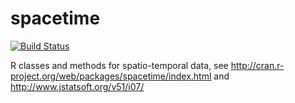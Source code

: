 spacetime
=========

[![Build Status](https://travis-ci.org/edzer/spacetime.png?branch=master)](https://travis-ci.org/edzer/spacetime)

R classes and methods for spatio-temporal data, see <http://cran.r-project.org/web/packages/spacetime/index.html> and <http://www.jstatsoft.org/v51/i07/>

